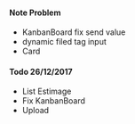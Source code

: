 #### Note Problem
- KanbanBoard  fix send value
- dynamic filed tag input
- Card

#### Todo 26/12/2017
-  List Estimage
-  Fix KanbanBoard
-  Upload
